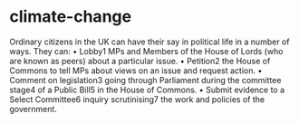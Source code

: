 # climate-change
Ordinary citizens in the UK can have their say in 
political life in a number of ways. They can:
• Lobby1
 MPs and Members of the House of Lords 
(who are known as peers) about a particular issue.
• Petition2
 the House of Commons to tell MPs about 
views on an issue and request action.
• Comment on legislation3
 going through 
Parliament during the committee stage4
 of a 
Public Bill5
 in the House of Commons.
• Submit evidence to a Select Committee6
 inquiry 
scrutinising7
 the work and policies of the 
government.
